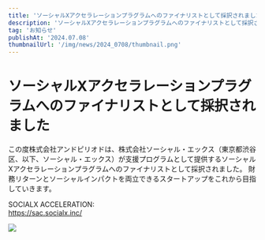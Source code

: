 ```yaml
---
title: 'ソーシャルXアクセラレーションプラグラムへのファイナリストとして採択されました'
description: 'ソーシャルXアクセラレーションプラグラムへのファイナリストとして採択されました'
tag: 'お知らせ'
publishAt: '2024.07.08'
thumbnailUrl: '/img/news/2024_0708/thumbnail.png'
---
```


# ソーシャルXアクセラレーションプラグラムへのファイナリストとして採択されました

この度株式会社アンドピリオドは、株式会社ソーシャル・エックス（東京都渋谷区、以下、ソーシャル・エックス）が支援プログラムとして提供するソーシャルXアクセラレーションプラグラムへのファイナリストとして採択されました。
財務リターンとソーシャルインパクトを両立できるスタートアップをこれから目指していきます。

SOCIALX ACCELERATION:  
https://sac.socialx.inc/

![](/img/news/2024_0708/content.jpg)

